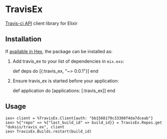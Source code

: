 # TravisEx

[Travis-ci API](https://docs.travis-ci.com/api) client library for Elixir

## Installation

If [available in Hex](https://hex.pm/docs/publish), the package can be installed as:

  1. Add travis_ex to your list of dependencies in `mix.exs`:

        def deps do
          [{:travis_ex, "~> 0.0.1"}]
        end

  2. Ensure travis_ex is started before your application:

        def application do
          [applications: [:travis_ex]]
        end

## Usage

```iex
iex> client = %TravisEx.Client{auth: "bb1568179c33308f4da7dceab"}
iex> %{"repo" => %{"last_build_id" => build_id}} = TravisEx.Repos.get "duksis/travis_ex", client
iex> TravisEx.Builds.restart(build_id)
```
